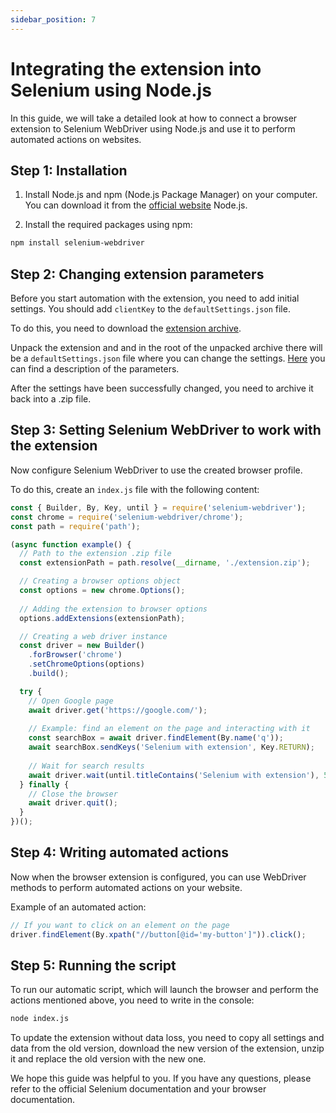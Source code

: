 ```yaml
---
sidebar_position: 7
---
```



# Integrating the extension into Selenium using Node.js

In this guide, we will take a detailed look at how to connect a browser extension to Selenium WebDriver using Node.js and use it to perform automated actions on websites.

## Step 1: Installation

1. Install Node.js and npm (Node.js Package Manager) on your computer. You can download it from the [official website](https://nodejs.org/) Node.js.

2. Install the required packages using npm:

```bash
npm install selenium-webdriver
```
## Step 2: Changing extension parameters

Before you start automation with the extension, you need to add initial settings. You should add `clientKey` to the `defaultSettings.json` file.

To do this, you need to download the [extension archive](extension-main.md).

Unpack the extension and and in the root of the unpacked archive there will be a `defaultSettings.json` file where you can change the settings. [Here](ext-settings.md) you can find a description of the parameters.

After the settings have been successfully changed, you need to archive it back into a .zip file.

## Step 3: Setting Selenium WebDriver to work with the extension​

Now configure Selenium WebDriver to use the created browser profile.

To do this, create an `index.js` file with the following content:

```js
const { Builder, By, Key, until } = require('selenium-webdriver');
const chrome = require('selenium-webdriver/chrome');
const path = require('path');

(async function example() {
  // Path to the extension .zip file
  const extensionPath = path.resolve(__dirname, './extension.zip');

  // Creating a browser options object
  const options = new chrome.Options();
  
  // Adding the extension to browser options
  options.addExtensions(extensionPath);

  // Creating a web driver instance
  const driver = new Builder()
    .forBrowser('chrome')
    .setChromeOptions(options)
    .build();

  try {
    // Open Google page
    await driver.get('https://google.com/');
    
    // Example: find an element on the page and interacting with it
    const searchBox = await driver.findElement(By.name('q'));
    await searchBox.sendKeys('Selenium with extension', Key.RETURN);
    
    // Wait for search results
    await driver.wait(until.titleContains('Selenium with extension'), 5000);
  } finally {
    // Close the browser 
    await driver.quit();
  }
})();
```

## Step 4: Writing automated actions
Now when the browser extension is configured, you can use WebDriver methods to perform automated actions on your website.

Example of an automated action:

```js
// If you want to click on an element on the page
driver.findElement(By.xpath("//button[@id='my-button']")).click();
```

## Step 5: Running the script

To run our automatic script, which will launch the browser and perform the actions mentioned above, you need to write in the console:

```bash
node index.js
```

To update the extension without data loss, you need to copy all settings and data from the old version, download the new version of the extension, unzip it and replace the old version with the new one.

We hope this guide was helpful to you. If you have any questions, please refer to the official Selenium documentation and your browser documentation.